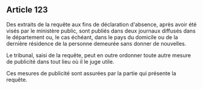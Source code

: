 Article 123
----
Des extraits de la requête aux fins de déclaration d'absence, après avoir été
visés par le ministère public, sont publiés dans deux journaux diffusés dans le
département ou, le cas échéant, dans le pays du domicile ou de la dernière
résidence de la personne demeurée sans donner de nouvelles.

Le tribunal, saisi de la requête, peut en outre ordonner toute autre mesure de
publicité dans tout lieu où il le juge utile.

Ces mesures de publicité sont assurées par la partie qui présente la requête.
